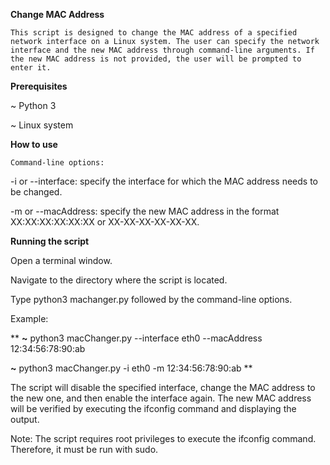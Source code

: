 **Change MAC Address**

    This script is designed to change the MAC address of a specified network interface on a Linux system. The user can specify the network interface and the new MAC address through command-line arguments. If the new MAC address is not provided, the user will be prompted to enter it.

**Prerequisites**

~   Python 3

~   Linux system

**How to use**

    Command-line options:
    
-i or --interface: specify the interface for which the MAC address needs to be changed.

-m or --macAddress: specify the new MAC address in the format XX:XX:XX:XX:XX:XX or XX-XX-XX-XX-XX-XX.

**Running the script**

Open a terminal window.

Navigate to the directory where the script is located.

Type python3 machanger.py followed by the command-line options.

Example:

**
**~**   python3 macChanger.py --interface eth0 --macAddress 12:34:56:78:90:ab

**~**   python3 macChanger.py -i eth0 -m 12:34:56:78:90:ab
**

The script will disable the specified interface, change the MAC address to the new one, and then enable the interface again. The new MAC address will be verified by executing the ifconfig command and displaying the output.

Note: The script requires root privileges to execute the ifconfig command. Therefore, it must be run with sudo.
